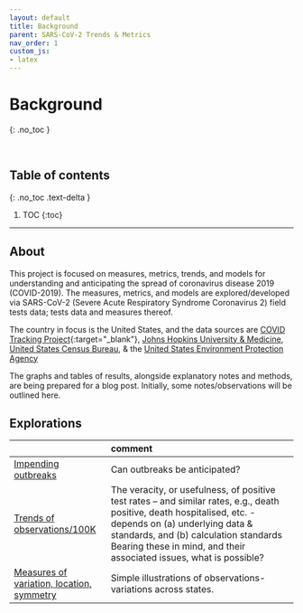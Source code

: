 ```yaml
---
layout: default
title: Background
parent: SARS-CoV-2 Trends & Metrics
nav_order: 1
custom_js:
- latex
---
```


# Background
{: .no_toc }

<br>

## Table of contents
{: .no_toc .text-delta }

1. TOC
{:toc}

---


## About

<p>This project is focused on measures, metrics, trends, and models for understanding and anticipating the spread of coronavirus disease 2019 (COVID-2019).  The measures, metrics, and models are explored/developed via SARS-CoV-2 (Severe Acute Respiratory Syndrome Coronavirus 2) field tests data; tests data and measures thereof.</p>

The country in focus is the United States, and the data sources are [COVID Tracking Project](https://covidtracking.com){:target="\_blank"}, <a href='https://github.com/CSSEGISandData/COVID-19' target="\_blank">Johns Hopkins University & Medicine</a>, <a href='https://www.census.gov/en.html' target="\_blank">United States Census Bureau</a>, & the <a href='https://www.epa.gov' target="\_blank">United States Environment Protection Agency</a>

<p>The graphs and tables of results, alongside explanatory notes and methods, are being prepared for a blog post.  Initially, some notes/observations will be outlined here.</p>

## Explorations

&nbsp; | comment
:--- |:---
[Impending outbreaks](sars/journal/pages/delta.html) | Can outbreaks be anticipated?
[Trends of observations/100K](journal/pages/capita.html) | The veracity, or usefulness, of positive test rates – and similar rates, e.g., death positive, death hospitalised, etc. - depends on (a) underlying data & standards, and (b) calculation standards   Bearing these in mind, and their associated issues, what is possible?
[Measures of variation, location,<br> symmetry](journal/pages/spreads.html) | Simple illustrations of observations-variations across states.

